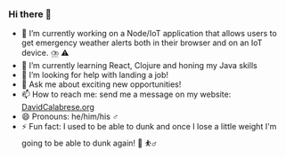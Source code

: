 ### Hi there 👋

<!-- **davidtcalabrese/davidtcalabrese** is a ✨ _special_ ✨ repository because its `README.md` (this file) appears on your GitHub profile. -->

- 🔭 I’m currently working on a Node/IoT application that allows users to get emergency weather alerts both in their browser and on an IoT device. ⛈️ ⚠️ 
- 🌱 I’m currently learning React, Clojure and honing my Java skills
- 🤔 I’m looking for help with landing a job! 
- 💬 Ask me about exciting new opportunities! 
- 📫 How to reach me: send me a message on my website: [DavidCalabrese.org](https://www.DavidCalabrese.org)
- 😄 Pronouns: he/him/his ♂️
- ⚡ Fun fact: I used to be able to dunk and once I lose a little weight I'm going to be able to dunk again! 🏀 ⛹️‍♂️ 
